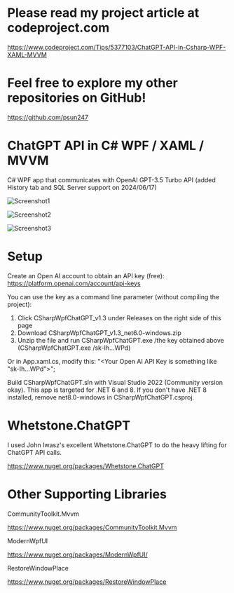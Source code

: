# Please read my project article at codeproject.com
https://www.codeproject.com/Tips/5377103/ChatGPT-API-in-Csharp-WPF-XAML-MVVM

# Feel free to explore my other repositories on GitHub!
https://github.com/psun247

# ChatGPT API in C# WPF / XAML / MVVM
C# WPF app that communicates with OpenAI GPT-3.5 Turbo API (added History tab and SQL Server support on 2024/06/17)

![Screenshot1](https://github.com/psun247/CSharpWpfChatGPT/assets/31531761/93cd7b42-2b38-492c-9659-e07e5d6b0a13)

![Screenshot2](https://github.com/psun247/CSharpWpfChatGPT/assets/31531761/58e7d9e0-3984-4806-88c9-8a51a3d0118e)

![Screenshot3](https://github.com/psun247/CSharpWpfChatGPT/assets/31531761/6ba94def-2aa5-4168-a293-eeb493e2a529)

# Setup
Create an Open AI account to obtain an API key (free):
https://platform.openai.com/account/api-keys

You can use the key as a command line parameter (without compiling the project):
1. Click CSharpWpfChatGPT_v1.3 under Releases on the right side of this page
2. Download CSharpWpfChatGPT_v1.3_net6.0-windows.zip
3. Unzip the file and run CSharpWpfChatGPT.exe /the key obtained above (CSharpWpfChatGPT.exe /sk-Ih...WPd)

Or in App.xaml.cs, modify this:
"<Your Open AI API Key is something like \"sk-Ih...WPd\">";

Build CSharpWpfChatGPT.sln with Visual Studio 2022 (Community version okay).  This app is targeted for .NET 6 and 8.  If you don't have .NET 8 installed, remove net8.0-windows in CSharpWpfChatGPT.csproj.

# Whetstone.ChatGPT
I used John Iwasz's excellent Whetstone.ChatGPT to do the heavy lifting for ChatGPT API calls.

https://www.nuget.org/packages/Whetstone.ChatGPT

# Other Supporting Libraries
CommunityToolkit.Mvvm
 
https://www.nuget.org/packages/CommunityToolkit.Mvvm
 
ModernWpfUI
 
https://www.nuget.org/packages/ModernWpfUI/
 
RestoreWindowPlace

https://www.nuget.org/packages/RestoreWindowPlace
